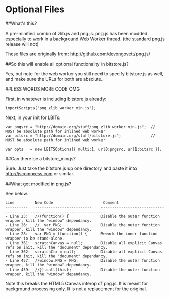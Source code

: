 Optional Files
==============

##What's this?

A pre-minified combo of zlib.js and png.js.  png.js has been modded especially to work in a background Web Worker thread.  (the standard png.js release will not)

These files are originally from: http://github.com/devongovett/png.js/

##So this will enable all optional functionality in bitstore.js?

Yes, but note for the web worker you still need to specify bitstore.js as well, and make sure the URLs for both are absolute.

##LESS WORDS MORE CODE OMG

First, in whatever is including bitstore.js already:

```
importScripts("png_zlib_worker_min.js");
```

Next, in your init for LBITs:

```
var pngsrc = "http://domain.org/stuff/png_zlib_worker_min.js";  // MUST be absolute path for inlined web worker
var bitsrc = "http://domain.org/stuff/bitstore.js";             // MUST be absolute path for inlined web worker

var opts   = new LBITSOptions({ multi:1, url0:pngsrc, url1:bitsrc });
```

##Can there be a bitstore_min.js?

Sure.  Just take the bitstore.js up one directory and paste it into http://jscompress.com or similar.

##What got modified in png.js?

See below.

```
Line         New Code                      Comment
----------   -------------------------    ------------------------------------------------------------------------
- Line 25:   //(function() {              Disable the outer function wrapper, kill the "window" dependancy.
- Line 26:   //  var PNG;                 Disable the outer function wrapper, kill the "window" dependancy.
- Line 28:   var PNG = (function() {      Rework the inner function wrapper to be stand-alone.
- Line 361:  scratchCanvas = null;        Disable all explicit Canvas refs on init, kill the "document" dependancy.
- Line 362:  scratchCtx = null;           Disable all explicit Canvas refs on init, kill the "document" dependancy.
- Line 457:  //window.PNG = PNG;          Disable the outer function wrapper, kill the "window" dependancy.
- Line 459:  //}).call(this);             Disable the outer function wrapper, kill the "window" dependancy.
```

Note this breaks the HTML5 Canvas interop of png.js.  It is meant for background processing only.  It is not a replacement for the original.
